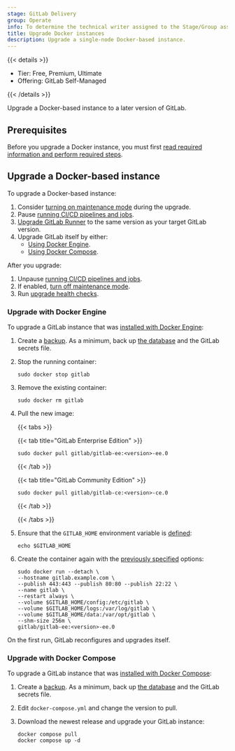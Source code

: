 ```yaml
---
stage: GitLab Delivery
group: Operate
info: To determine the technical writer assigned to the Stage/Group associated with this page, see https://handbook.gitlab.com/handbook/product/ux/technical-writing/#assignments
title: Upgrade Docker instances
description: Upgrade a single-node Docker-based instance.
---
```


{{< details >}}

- Tier: Free, Premium, Ultimate
- Offering: GitLab Self-Managed

{{< /details >}}

Upgrade a Docker-based instance to a later version of GitLab.

## Prerequisites

Before you upgrade a Docker instance, you must first
[read required information and perform required steps](../plan_your_upgrade.md).

## Upgrade a Docker-based instance

To upgrade a Docker-based instance:

1. Consider [turning on maintenance mode](../../administration/maintenance_mode/_index.md) during the upgrade.
1. Pause [running CI/CD pipelines and jobs](../plan_your_upgrade.md#pause-cicd-pipelines-and-jobs).
1. [Upgrade GitLab Runner](https://docs.gitlab.com/runner/install/) to the same version as your target GitLab version.
1. Upgrade GitLab itself by either:
   - [Using Docker Engine](#upgrade-with-docker-engine).
   - [Using Docker Compose](#upgrade-with-docker-compose).

After you upgrade:

1. Unpause [running CI/CD pipelines and jobs](../plan_your_upgrade.md#pause-cicd-pipelines-and-jobs).
1. If enabled, [turn off maintenance mode](../../administration/maintenance_mode/_index.md#disable-maintenance-mode).
1. Run [upgrade health checks](../plan_your_upgrade.md#run-upgrade-health-checks).

### Upgrade with Docker Engine

To upgrade a GitLab instance that was
[installed with Docker Engine](../../install/docker/installation.md#install-gitlab-by-using-docker-engine):

1. Create a [backup](../../install/docker/backup.md). As a minimum, back up
   [the database](../../install/docker/backup.md#create-a-database-backup) and the GitLab secrets file.

1. Stop the running container:

   ```shell
   sudo docker stop gitlab
   ```

1. Remove the existing container:

   ```shell
   sudo docker rm gitlab
   ```

1. Pull the new image:

   {{< tabs >}}

   {{< tab title="GitLab Enterprise Edition" >}}

   ```shell
   sudo docker pull gitlab/gitlab-ee:<version>-ee.0
   ```

   {{< /tab >}}

   {{< tab title="GitLab Community Edition" >}}

   ```shell
   sudo docker pull gitlab/gitlab-ce:<version>-ce.0
   ```

   {{< /tab >}}

   {{< /tabs >}}

1. Ensure that the `GITLAB_HOME` environment variable is [defined](../../install/docker/installation.md#create-a-directory-for-the-volumes):

   ```shell
   echo $GITLAB_HOME
   ```

1. Create the container again with the
   [previously specified](../../install/docker/installation.md#install-gitlab-by-using-docker-engine) options:

   ```shell
   sudo docker run --detach \
   --hostname gitlab.example.com \
   --publish 443:443 --publish 80:80 --publish 22:22 \
   --name gitlab \
   --restart always \
   --volume $GITLAB_HOME/config:/etc/gitlab \
   --volume $GITLAB_HOME/logs:/var/log/gitlab \
   --volume $GITLAB_HOME/data:/var/opt/gitlab \
   --shm-size 256m \
   gitlab/gitlab-ee:<version>-ee.0
   ```

On the first run, GitLab reconfigures and upgrades itself.

### Upgrade with Docker Compose

To upgrade a GitLab instance that was
[installed with Docker Compose](../../install/docker/installation.md#install-gitlab-by-using-docker-compose):

1. Create a [backup](../../install/docker/backup.md). As a minimum, back up
   [the database](../../install/docker/backup.md#create-a-database-backup) and the GitLab secrets file.
1. Edit `docker-compose.yml` and change the version to pull.
1. Download the newest release and upgrade your GitLab instance:

   ```shell
   docker compose pull
   docker compose up -d
   ```
